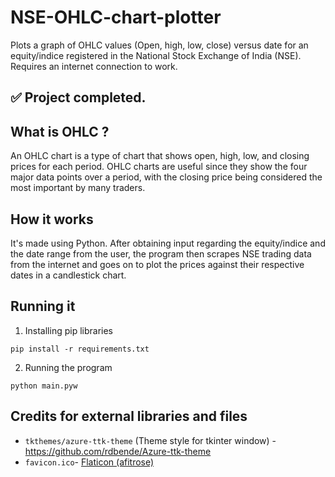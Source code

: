 # NSE-OHLC-chart-plotter
Plots a graph of OHLC values (Open, high, low, close) versus date for an equity/indice registered in the National Stock Exchange of India (NSE).
Requires an internet connection to work.

## :white_check_mark: Project completed.

## What is OHLC ?
An OHLC chart is a type of chart that shows open, high, low, and closing prices for each period. OHLC charts are useful since they show the four major data points over a period, with the closing price being considered the most important by many traders. 

## How it works
It's made using Python. After obtaining input regarding the equity/indice and the date range from the user, the program then scrapes NSE trading data from the internet and goes on to plot the prices against their respective dates in a candlestick chart. 

## Running it
1. Installing pip libraries
```
pip install -r requirements.txt
```
2. Running the program
```
python main.pyw
```

## Credits for external libraries and files
- `tkthemes/azure-ttk-theme` (Theme style for tkinter window) - 
  https://github.com/rdbende/Azure-ttk-theme
- `favicon.ico`-
  [Flaticon (afitrose)](https://www.flaticon.com/free-icon/stocks_4946378?related_id=4946378)
